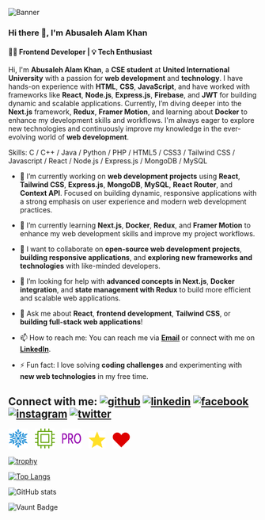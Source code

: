 ![Banner](https://media.licdn.com/dms/image/v2/D4D16AQH8lgftqdRwaQ/profile-displaybackgroundimage-shrink_350_1400/profile-displaybackgroundimage-shrink_350_1400/0/1738746946990?e=1744243200&v=beta&t=6XUEIry4FXELZjbt4MfV0jlqO3Q_p2pdDv-9f-tSBBI)

### Hi there 👋, I'm Abusaleh Alam Khan
#### 👨‍💻 Frontend Developer | 💡 Tech Enthusiast

Hi, I'm **Abusaleh Alam Khan**, a **CSE student** at **United International University** with a passion for **web development** and **technology**. I have hands-on experience with **HTML**, **CSS**, **JavaScript**, and have worked with frameworks like **React**, **Node.js**, **Express.js**, **Firebase**, and **JWT** for building dynamic and scalable applications. Currently, I’m diving deeper into the **Next.js** framework, **Redux**, **Framer Motion**, and learning about **Docker** to enhance my development skills and workflows. I'm always eager to explore new technologies and continuously improve my knowledge in the ever-evolving world of **web development**.


Skills: C / C++ / Java / Python / PHP / HTML5 / CSS3 / Tailwind CSS / Javascript / React / Node.js / Express.js / MongoDB / MySQL

- 🔭 I’m currently working on **web development projects** using **React**, **Tailwind CSS**, **Express.js**, **MongoDB**, **MySQL**, **React Router**, and **Context API**. Focused on building dynamic, responsive applications with a strong emphasis on user experience and modern web development practices.
- 🌱 I’m currently learning **Next.js**, **Docker**, **Redux**, and **Framer Motion** to enhance my web development skills and improve my project workflows.
- 👯 I want to collaborate on **open-source web development projects**, **building responsive applications**, and **exploring new frameworks and technologies** with like-minded developers.
- 🤔 I’m looking for help with **advanced concepts in Next.js**, **Docker integration**, and **state management with Redux** to build more efficient and scalable web applications.
- 💬 Ask me about **React**, **frontend development**, **Tailwind CSS**, or **building full-stack web applications**!
- 📫 How to reach me: You can reach me via **[Email](mailto:abusaleh.cse.uiu@gmail.com)**  or connect with me on **[LinkedIn](https://www.linkedin.com/in/abusaleh-alam-khan/)**.

- ⚡ Fun fact: I love solving **coding challenges** and experimenting with **new web technologies** in my free time.




## Connect with me:    [<img src='https://cdn.jsdelivr.net/npm/simple-icons@3.0.1/icons/github.svg' alt='github' height='40'>](https://github.com/abusaleh569857)  [<img src='https://cdn.jsdelivr.net/npm/simple-icons@3.0.1/icons/linkedin.svg' alt='linkedin' height='40'>](https://www.linkedin.com/in/abusaleh-alam-khan/)  [<img src='https://cdn.jsdelivr.net/npm/simple-icons@3.0.1/icons/facebook.svg' alt='facebook' height='40'>](https://www.facebook.com/abusalehalam.khan)  [<img src='https://cdn.jsdelivr.net/npm/simple-icons@3.0.1/icons/instagram.svg' alt='instagram' height='40'>](https://www.instagram.com/abusalehalamkhan/)  [<img src='https://cdn.jsdelivr.net/npm/simple-icons@3.0.1/icons/twitter.svg' alt='twitter' height='40'>](https://twitter.com/Abusaleh_here)  
 

<a href='https://archiveprogram.github.com/'><img src='https://raw.githubusercontent.com/acervenky/animated-github-badges/master/assets/acbadge.gif' width='40' height='40'></a> <a href='https://docs.github.com/en/developers'><img src='https://raw.githubusercontent.com/acervenky/animated-github-badges/master/assets/devbadge.gif' width='40' height='40'></a> <a href='https://github.com/pricing'><img src='https://raw.githubusercontent.com/acervenky/animated-github-badges/master/assets/pro.gif' width='40' height='40'></a> <a href='https://stars.github.com/'><img src='https://raw.githubusercontent.com/acervenky/animated-github-badges/master/assets/starbadge.gif' width='35' height='35'></a> <a href='https://docs.github.com/en/github/supporting-the-open-source-community-with-github-sponsors'><img src='https://raw.githubusercontent.com/acervenky/animated-github-badges/master/assets/sponsorbadge.gif' width='35' height='35'></a> 

[![trophy](https://github-profile-trophy.vercel.app/?username=abusaleh569857)](https://github.com/ryo-ma/github-profile-trophy)

[![Top Langs](https://github-readme-stats.vercel.app/api/top-langs/?username=abusaleh569857)](https://github.com/anuraghazra/github-readme-stats)

![GitHub stats](https://github-readme-stats.vercel.app/api?username=abusaleh569857&show_icons=true)  

![Vaunt Badge](https://api.vaunt.dev/v1/github/entities/abusaleh569857/contributions?format=svg&private=false)  








 













  
  



